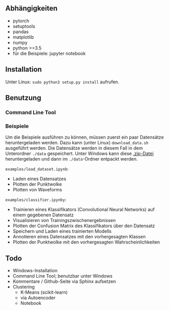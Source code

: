 ## Abhängigkeiten
* pytorch
* setuptools
* pandas
* matplotlib
* numpy
* python >=3.5
* für die Beispiele: jupyter notebook

## Installation
Unter Linux: `sudo python3 setup.py install` aufrufen.

## Benutzung
### Command Line Tool
### Beispiele
Um die Beispiele ausführen zu können, müssen zuerst ein paar Datensätze heruntergeladen werden. Dazu kann (unter Linux) `download_data.sh` ausgeführt werden. Die Datensätze werden in diesem Fall in dem Unterordner `./data` gespeichert. Unter Windows kann diese [.zip-Datei](https://cloudstore.zih.tu-dresden.de/index.php/s/cq9Wra6PERtFCKf/download) heruntergeladen und dann im `./data`-Ordner entpackt werden.

`examples/load_dataset.ipynb`:
* Laden eines Datensatzes
* Plotten der Punktwolke
* Plotten von Waveforms

`examples/classifier.ipynby`:
* Trainieren eines Klassifikators (Convolutional Neural Networks) auf einem gegebenen Datensatz
* Visualisieren von Trainingszwischenergebnissen
* Plotten der Confusion Matrix des Klassifikators über den Datensatz
* Speichern und Laden eines trainierten Modells
* Annotieren eines Datensatzes mit den vorhergesagten Klassen
* Plotten der Punktwolke mit den vorhergesagten Wahrscheinlichkeiten

## Todo
* Windows-Installation
* Command Line Tool; benutzbar unter Windows
* Kommentare / Github-Seite via Sphinx aufsetzen
* Clustering
    * K-Means (scikit-learn)
    * via Autoencoder
    * Notebook